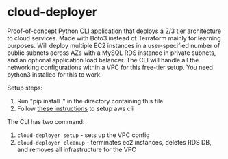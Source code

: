 # cloud-deployer
Proof-of-concept Python CLI application that deploys a 2/3 tier architecture to cloud services. Made with Boto3 instead of Terraform mainly for learning purposes. Will deploy multiple EC2 instances in a user-specified number of public subnets across AZs with a MySQL RDS instance in private subnets, and an optional application load balancer. The CLI will handle all the networking configurations within a VPC for this free-tier setup.
You need python3 installed for this to work.

Setup steps:

1. Run "pip install ." in the directory containing this file
2. Follow [these instructions](https://docs.aws.amazon.com/cli/latest/userguide/cli-chap-configure.html) to setup aws cli 

The CLI has two command:

1. ```cloud-deployer setup``` - sets up the VPC config
2. ```cloud-deployer cleanup``` - terminates ec2 instances, deletes RDS DB, and removes all infrastructure for the VPC

